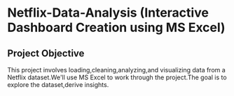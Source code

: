 # Netflix-Data-Analysis (Interactive Dashboard Creation using MS Excel)

## Project Objective
 This project involves loading,cleaning,analyzing,and visualizing data from a Netflix
 dataset.We'll use MS Excel to work through the project.The goal is to explore the dataset,derive insights.
